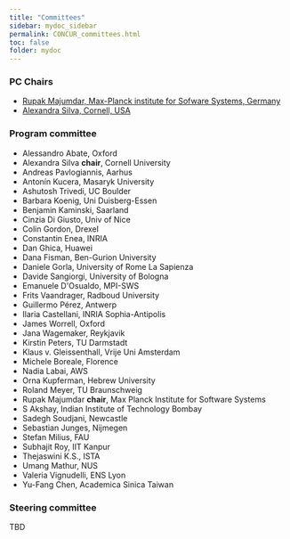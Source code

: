 ```yaml
---
title: "Committees"
sidebar: mydoc_sidebar
permalink: CONCUR_committees.html
toc: false 
folder: mydoc
---
```

### PC Chairs
* <a href="https://people.mpi-sws.org/~rupak/" target="_blank">Rupak Majumdar, Max-Planck institute for Sofware Systems, Germany</a>
* <a href="https://www.engineering.cornell.edu/faculty-directory/alexandra-silva" target="_blank">Alexandra Silva, Cornell, USA</a>

### Program committee
* Alessandro Abate, Oxford
* Alexandra Silva **chair**, Cornell University
* Andreas Pavlogiannis, Aarhus
* Antonín Kucera, Masaryk University
* Ashutosh Trivedi, UC Boulder
* Barbara Koenig, Uni Duisberg-Essen
* Benjamin Kaminski, Saarland
* Cinzia Di Giusto, Univ of Nice
* Colin Gordon, Drexel
* Constantin Enea, INRIA
* Dan Ghica, Huawei
* Dana Fisman, Ben-Gurion University
* Daniele Gorla, University of Rome La Sapienza
* Davide Sangiorgi, University of Bologna
* Emanuele D'Osualdo, MPI-SWS
* Frits Vaandrager, Radboud University
* Guillermo Pérez, Antwerp
* Ilaria Castellani, INRIA Sophia-Antipolis
* James Worrell, Oxford
* Jana Wagemaker, Reykjavik
* Kirstin Peters, TU Darmstadt
* Klaus v. Gleissenthall, Vrije Uni Amsterdam
* Michele Boreale, Florence
* Nadia Labai, AWS
* Orna Kupferman, Hebrew University
* Roland Meyer, TU Braunschweig
* Rupak Majumdar **chair**, Max Planck Institute for Software Systems
* S Akshay, Indian Institute of Technology Bombay
* Sadegh Soudjani, Newcastle
* Sebastian Junges, Nijmegen
* Stefan Milius, FAU
* Subhajit Roy, IIT Kanpur
* Thejaswini K.S., ISTA
* Umang Mathur, NUS
* Valeria Vignudelli, ENS Lyon
* Yu-Fang Chen, Academica Sinica Taiwan


### Steering committee
TBD